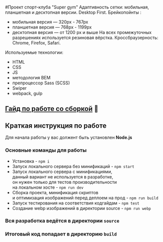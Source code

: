 #Проект спорт-клуба "Super gym"
Адаптивность сетки: мобильная, планшетная и десктопная версии. Desktop First.
Брейкопойнты :
  - мобильная версия — 320px - 767px
  - планшетная версия — 768px - 1199px
  - десктопная версия — от 1200 px и выше
На всех промежуточных разрешениях используется резиновая вёрстка.
Кроссбраузерность: Chrome, Firefox, Safari.

Используемые технологии:
- HTML
- CSS
- JS
- методология BEM
- препроцессор Sass (SCSS)
- Swiper
- webpack, gulp

## [Гайд по работе со сборкой](/GUIDE.md) 📕

## Краткая инструкция по работе
Для начала работы у вас должент быть установлен **Node.js**

### Основные команды для работы
- Установка - `npm i`
- Запуск локального сервера без минификаций - `npm start`
- Запуск локального сервера c минификациями, <br>
данный вариант не используется в разработке, <br>
он нужен только для тестов производительности <br>
на локальном хосте  - `npm run dev`
- Сборка проекта, минификация скриптов <br>
и оптимизация изображений перед деплоем на прод - `npm run build`
- Запуск тестирования на соответствия кодгайдам - `npm test`
- Создание webp изображений в директории source - `npm run webp`

### Вся разработка ведётся в директории `source`
### Итоговый код попадает в директорию `build`
